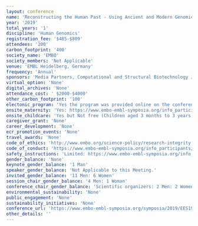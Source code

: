 ```yaml
---
layout: conference 
name: 'Reconstructing the Human Past - Using Ancient and Modern Genomics'
year: '2019'
total_years: '1'
discipline: 'Human Genomics'
registration_fee: '$485-$809'
attendees: '200'
carbon_footprint: '400'
society_name: 'EMBO'
society_members: 'Not Applicable'
venue: 'EMBL Heidelberg, Germany'
frequency: 'Annual'
sponsors: 'Media Partners, Computational and Structural Biotechnology Journal, an Elsevier journal, Molecular Systems Biology, an EMBO Press journal, Open Biology, a Royal Society journal, Wiley'
virtual_option: 'None'
digital_archives: 'None'
attendance_cost: ' $2000-$4000'
other_carbon_footprint: '100'
electonic_program: 'Yes the program was provided online on the conference website.'
onsite_maternity: 'Yes: https://www.embo-embl-symposia.org/info_participants/onsiteinfo/index.html#nursing'
onsite_childcare: 'Yes but Not free (Children aged 3 months to 3 years are looked after on campus by our highly professional kindergarten teachers in the EMBL Kinderhaus. Languages: The two main languages of the carers are German and English. Childcare times: 8:30am - 5:50pm for the duration of the conference, Registration fee: €100 per child, per conference, Whats provided?: All necessary equipment such as meals, beds, toys and diapers are provided. Who and where?: Children are looked after on campus by our highly professional kindergarten teachers in the EMBL Kinderhaus. Childcare times: 8:30am - 5:50pm for the duration of the conference. Registration fee: €100 per child, per conference, Whats provided?: All necessary equipment such as meals, beds, toys and diapers are provided. The following criteria must be met to be eligible for EMBL childcare: The child must be between 3 months and 3 years. One or both parents must be registered participants to the corresponding conference, If your child has special dietary needs, requires medicine or special nappies, this must be provided for the duration of the conference, You must agree to the EMBL Kinderhaus Medical Guidelines. Valid travel insurance is required (in addition to the EMBL visitors insurance that covers the child during the conference), As childcare spaces are limited, registration will be on a first-come first-served basis. Your place can only be confirmed after payment of the registration fee. The children of conference participants who are registered for childcare at EMBL are covered by the EMBL liability insurance in the case that something should happen to them whilst under the care of the kindergarten teacher (e.g. if they fall or injure themselves). It is nevertheless required that the conference participants also arrange health or travel insurance for themselves and their child which is valid in Germany, and that covers them in the case of illness or accident in which they are at fault that takes place when the child is not in the EMBL childcare, or an accident that takes place off the EMBL premises. Cancellation of any booked onsite childcare service should be submitted in writing or via email and is valid only with acknowledgement of receipt by the EMBL Course & Conference Office. Cancellation fees are dependent on the notice given. If cancellation occurs less than 7 days prior to the start of the booked childcare service, the cancellation fee is 100percent of the fee. If cancellation occurs between 7 days and 1 month prior to the start of the event, the cancellation fee is 50percent of the fee. Earlier than 1 month, a cancellation fee of EUR 50 will be charged or 50percent of the fee, whichever is the lower. If the onsite childcare service has been booked by the registration deadline of the event and a visa is not awarded in time to travel to the event, the full fee for the onsite childcare will be reimbursed. In this case, the visa rejection letter or proof that the visa application process has been initiated on time is required before reimbursement is processed.)'
caregiver_grant: 'None'
career_development: 'None'
ecr_promotion_events: 'None'
travel_awards: 'None'
code_of_ethics: 'http://www.embo.org/science-policy/research-integrity'
code_of_conduct: 'https://www.embo-embl-symposia.org/info_participants/codeofconduct/index.php'
safety_instructions: 'Limited: https://www.embo-embl-symposia.org/info_participants/onsiteinfo/index.html#health'
gender_balance: 'None'
keynote_gender_balance: '1 Man'
speaker_gender_balance: 'Not Applicable to this Meeting.'
invited_gender_balance: '11 Men: 6 Women'
session_chair_gender_balance: '4 Men: 1 Woman'
conference_chair_gender_balance: 'Scientific organizers: 2 Men: 2 Women'
environmental_sustainability: 'None'
public_engagement: 'None'
sustainability_initiatives: 'None'
conference_url: 'https://www.embo-embl-symposia.org/symposia/2019/EES19-02/?_ga=2.268803121.171280564.1542700212-1750436656.1542700212'
other_details: ''
---
```

